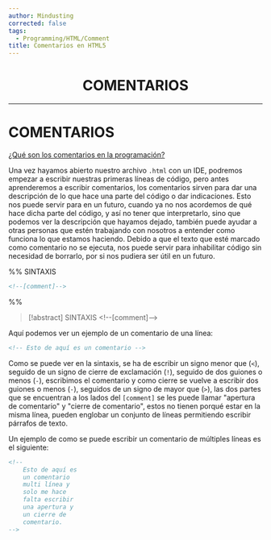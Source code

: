 ```yaml
---
author: Mindusting
corrected: false
tags:
  - Programming/HTML/Comment
title: Comentarios en HTML5
---
```


<h1 style="text-align:center;">COMENTARIOS</h1>

---

# COMENTARIOS

[¿Qué son los comentarios en la programación?](../pc/pc_comment.md)

Una vez hayamos abierto nuestro archivo `.html` con un IDE, podremos empezar a escribir nuestras primeras líneas de código, pero antes aprenderemos a escribir comentarios, los comentarios sirven para dar una descripción de lo que hace una parte del código o dar indicaciones. Esto nos puede servir para en un futuro, cuando ya no nos acordemos de qué hace dicha parte del código, y así no tener que interpretarlo, sino que podemos ver la descripción que hayamos dejado, también puede ayudar a otras personas que estén trabajando con nosotros a entender como funciona lo que estamos haciendo. Debido a que el texto que esté marcado como comentario no se ejecuta, nos puede servir para inhabilitar código sin necesidad de borrarlo, por si nos pudiera ser útil en un futuro.

%%
SINTAXIS

```html
<!--[comment]-->
```
%%

>[!abstract] SINTAXIS
><span class="comment-color">\<!\--</span><span class="italic comment-color">[comment]</span><span class="comment-color">--></span>

Aquí podemos ver un ejemplo de un comentario de una línea:

```html
<!-- Esto de aquí es un comentario -->
```

Como se puede ver en la sintaxis, se ha de escribir un signo menor que (`<`), seguido de un signo de cierre de exclamación (`!`), seguido de dos guiones o menos (`-`), escribimos el comentario y como cierre se vuelve a escribir dos guiones o menos (`-`), seguidos de un signo de mayor que (`>`), las dos partes que se encuentran a los lados del `[comment]` se les puede llamar "apertura de comentario" y "cierre de comentario", estos no tienen porqué estar en la misma línea, pueden englobar un conjunto de líneas permitiendo escribir párrafos de texto.

Un ejemplo de como se puede escribir un comentario de múltiples líneas es el siguiente:

```html
<!--
    Esto de aquí es
    un comentario
    multi línea y
    solo me hace
    falta escribir
    una apertura y
    un cierre de
    comentario.
-->
```
